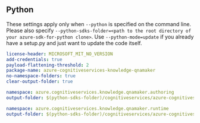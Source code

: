 ## Python

These settings apply only when `--python` is specified on the command line.
Please also specify `--python-sdks-folder=<path to the root directory of your azure-sdk-for-python clone>`.
Use `--python-mode=update` if you already have a setup.py and just want to update the code itself.

``` yaml
license-header: MICROSOFT_MIT_NO_VERSION
add-credentials: true
payload-flattening-threshold: 2
package-name: azure-cognitiveservices-knowledge-qnamaker
no-namespace-folders: true
clear-output-folder: true
```
``` yaml $(tag) == 'release_4_0'
namespace: azure.cognitiveservices.knowledge.qnamaker.authoring
output-folder: $(python-sdks-folder)/cognitiveservices/azure-cognitiveservices-knowledge-qnamaker/azure/cognitiveservices/knowledge/qnamaker/authoring
```
``` yaml $(tag) == 'runtime_release_4_0'
namespace: azure.cognitiveservices.knowledge.qnamaker.runtime
output-folder: $(python-sdks-folder)/cognitiveservices/azure-cognitiveservices-knowledge-qnamaker/azure/cognitiveservices/knowledge/qnamaker/runtime
```
